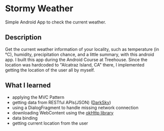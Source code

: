 # Stormy Weather 
Simple Android App to check the current weather.

## Description
Get the current weather information of your locality, such as temperature (in °C), humidity, precipitation chance, and a little summary, with this android app. 
I built this app during the Android Course at Treehouse. Since the location was hardcoded to "Alcatraz Island, CA" there, I implemented getting the location of the user all by myself.
 
## What I learned
- applying the MVC Pattern
- getting data from RESTful APIs(JSON) ([DarkSky](https://darksky.net/dev))
- using a DialogFragment to handle missing network connection
- downloading WebContent using the [okHttp library](https://square.github.io/okhttp/)
- data binding
- getting current location from the user

